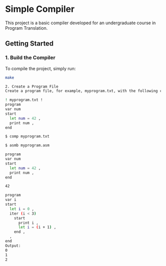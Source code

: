 # Simple Compiler

This project is a basic compiler developed for an undergraduate course in Program Translation.

## Getting Started

### 1. Build the Compiler

To compile the project, simply run:

```bash
make

2. Create a Program File
Create a program file, for example, myprogram.txt, with the following content:

! myprogram.txt !
program
var num
start
  let num = 42 ,
  print num ,
end

$ comp myprogram.txt

$ asmb myprogram.asm

program
var num
start
  let num = 42 ,
  print num ,
end

42

program
var i
start
  let i = 0 ,
  iter (i < 3)
    start
      print i ,
      let i = (i + 1) ,
    end ,
  ,
end
Output:
0
1
2
